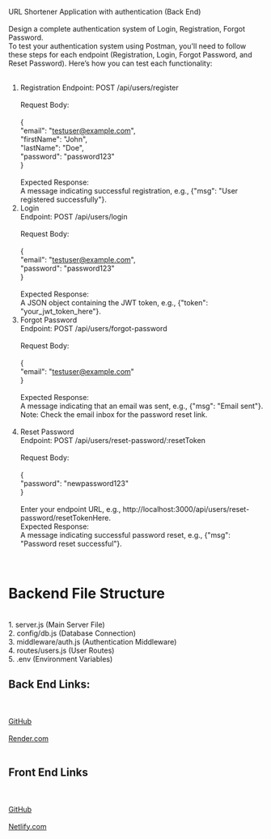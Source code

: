 URL Shortener Application with authentication (Back End)
</br></br>
Design a complete authentication system of Login, Registration, Forgot Password.
</br>
To test your authentication system using Postman, you'll need to follow these steps for each endpoint (Registration, Login, Forgot Password, and Reset Password). Here’s how you can test each functionality:
</br></br>

1. Registration
   Endpoint: POST /api/users/register</br>
   </br>
   Request Body:</br>
   </br>
   {</br>
   "email": "testuser@example.com",</br>
   "firstName": "John",</br>
   "lastName": "Doe",</br>
   "password": "password123"</br>
   }</br>
   </br>
   Expected Response: </br>
   A message indicating successful registration, e.g., {"msg": "User registered successfully"}.
   </br>
2. Login</br>
   Endpoint: POST /api/users/login</br>
   </br>
   Request Body:</br>
   </br>
   {</br>
   "email": "testuser@example.com",</br>
   "password": "password123"</br>
   }</br>
   </br>
   Expected Response:</br>
   A JSON object containing the JWT token, e.g., {"token": "your_jwt_token_here"}.
   </br>
3. Forgot Password</br>
   Endpoint: POST /api/users/forgot-password</br>
   </br>
   Request Body:</br>
   </br>
   {</br>
   "email": "testuser@example.com"</br>
   }</br>
   </br>
   Expected Response: </br>
   A message indicating that an email was sent, e.g., {"msg": "Email sent"}.
   </br>
   Note: Check the email inbox for the password reset link.</br>
   </br>
4. Reset Password</br>
   Endpoint: POST /api/users/reset-password/:resetToken</br>
   </br>
   Request Body:</br>
   </br>
   {</br>
   "password": "newpassword123"</br>
   }</br>
   </br>
   Enter your endpoint URL, e.g., http://localhost:3000/api/users/reset-password/resetTokenHere.
   </br>
   Expected Response: </br>
   A message indicating successful password reset, e.g., {"msg": "Password reset successful"}.</br>
   </br>
   </br>

# Backend File Structure

</br>
1. server.js (Main Server File)</br>
2. config/db.js (Database Connection)</br>
3. middleware/auth.js (Authentication Middleware)</br>
4. routes/users.js (User Routes)</br>
5. .env (Environment Variables)</br>


## Back End Links:

<br><br>
[GitHub](https://github.com/sshankars1104/url-shortener-BE.git)
<br><br>
[Render.com](https://url-shortener-be-xqje.onrender.com)
<br><br>

## Front End Links

<br><br>
[GitHub](https://github.com/sshankars1104/url-shortener-FE.git)
<br><br>
[Netlify.com](https://urls-shortener-fe.netlify.app)
